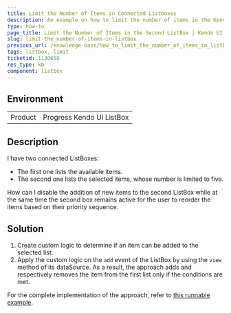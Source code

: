 ```yaml
---
title: Limit the Number of Items in Connected Listboxes
description: An example on how to limit the number of items in the Kendo UI ListBox.
type: how-to
page_title: Limit the Number of Items in the Second ListBox | Kendo UI ListBox for jQuery
slug: limit-the_number-of-items-in-listbox
previous_url: /knowledge-base/how_to_limit_the_number_of_items_in_listBox
tags: listbox, limit
ticketid: 1130658
res_type: kb
component: listbox
---
```


## Environment

<table>
 <tr>
  <td>Product</td>
  <td>Progress Kendo UI ListBox</td>
 </tr>
</table>

## Description

I have two connected ListBoxes:
* The first one lists the available items.
* The second one lists the selected items, whose number is limited to five.

How can I disable the addition of new items to the second ListBox while at the same time the second box remains active for the user to reorder the items based on their priority sequence.

## Solution

1. Create custom logic to determine if an item can be added to the selected list.
1. Apply the custom logic on the `add` event of the ListBox by using the `view` method of its dataSource. As a result, the approach adds and respectively removes the item from the first list only if the conditions are met.

For the complete implementation of the approach, refer to [this runnable example](https://dojo.telerik.com/UYUsa).
